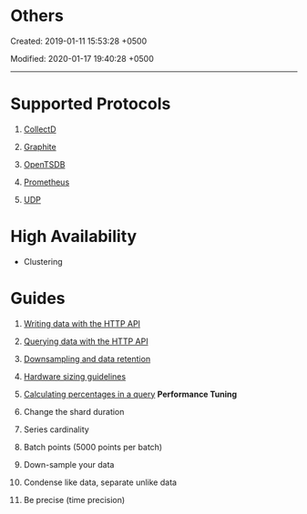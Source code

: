# Others

Created: 2019-01-11 15:53:28 +0500

Modified: 2020-01-17 19:40:28 +0500

---

# Supported Protocols

1.  [CollectD](https://docs.influxdata.com/influxdb/v1.7/supported_protocols/collectd/)

2.  [Graphite](https://docs.influxdata.com/influxdb/v1.7/supported_protocols/graphite/)

3.  [OpenTSDB](https://docs.influxdata.com/influxdb/v1.7/supported_protocols/opentsdb/)

4.  [Prometheus](https://docs.influxdata.com/influxdb/v1.7/supported_protocols/prometheus/)

5.  [UDP](https://docs.influxdata.com/influxdb/v1.7/supported_protocols/udp/)
# High Availability
-   Clustering
# Guides

1.  [Writing data with the HTTP API](https://docs.influxdata.com/influxdb/v1.7/guides/writing_data/)

2.  [Querying data with the HTTP API](https://docs.influxdata.com/influxdb/v1.7/guides/querying_data/)

3.  [Downsampling and data retention](https://docs.influxdata.com/influxdb/v1.7/guides/downsampling_and_retention/)

4.  [Hardware sizing guidelines](https://docs.influxdata.com/influxdb/v1.7/guides/hardware_sizing/)

5.  [Calculating percentages in a query](https://docs.influxdata.com/influxdb/v1.7/guides/calculating_percentages/)
**Performance Tuning**

1.  Change the shard duration

2.  Series cardinality

3.  Batch points (5000 points per batch)

4.  Down-sample your data

5.  Condense like data, separate unlike data

6.  Be precise (time precision)
